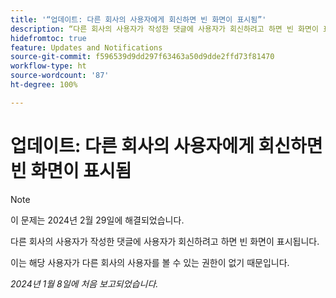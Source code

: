 ```yaml
---
title: '“업데이트: 다른 회사의 사용자에게 회신하면 빈 화면이 표시됨”'
description: “다른 회사의 사용자가 작성한 댓글에 사용자가 회신하려고 하면 빈 화면이 표시됩니다.”
hidefromtoc: true
feature: Updates and Notifications
source-git-commit: f596539d9dd297f63463a50d9dde2ffd73f81470
workflow-type: ht
source-wordcount: '87'
ht-degree: 100%

---
```



# 업데이트: 다른 회사의 사용자에게 회신하면 빈 화면이 표시됨

>[!NOTE]
>
>이 문제는 2024년 2월 29일에 해결되었습니다.

다른 회사의 사용자가 작성한 댓글에 사용자가 회신하려고 하면 빈 화면이 표시됩니다.

이는 해당 사용자가 다른 회사의 사용자를 볼 수 있는 권한이 없기 때문입니다.

_2024년 1월 8일에 처음 보고되었습니다._

